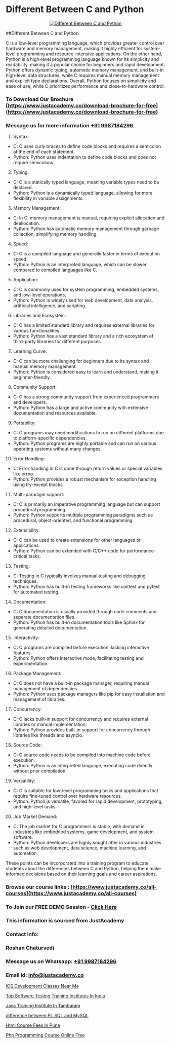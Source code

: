 # Different Between C and Python

<p align="center">
  <a href="https://justacademy.co/course-detail/python-training">
    <img src="https://justacademy.co/storage2/course_image/1709713400_course_image.webp" alt="Different Between C and Python">
  </a>
</p>
##Different Between C and Python

C is a low-level programming language, which provides greater control over hardware and memory management, making it highly efficient for system-level programming and resource-intensive applications. On the other hand, Python is a high-level programming language known for its simplicity and readability, making it a popular choice for beginners and rapid development. Python offers dynamic typing, automatic memory management, and built-in high-level data structures, while C requires manual memory management and explicit type declarations. Overall, Python focuses on simplicity and ease of use, while C prioritizes performance and close-to-hardware control.
### To Download Our Brochure [https://www.justacademy.co/download-brochure-for-free](https://www.justacademy.co/download-brochure-for-free)
### Message us for more information [+91 9987184296](https://api.whatsapp.com/send?phone=919987184296)
1) Syntax: 
- C: C uses curly braces to define code blocks and requires a semicolon at the end of each statement.
- Python: Python uses indentation to define code blocks and does not require semicolons.

2) Typing: 
- C: C is a statically typed language, meaning variable types need to be declared.
- Python: Python is a dynamically typed language, allowing for more flexibility in variable assignments.

3) Memory Management: 
- C: In C, memory management is manual, requiring explicit allocation and deallocation.
- Python: Python has automatic memory management through garbage collection, simplifying memory handling.

4) Speed: 
- C: C is a compiled language and generally faster in terms of execution speed.
- Python: Python is an interpreted language, which can be slower compared to compiled languages like C.

5) Application: 
- C: C is commonly used for system programming, embedded systems, and low-level operations.
- Python: Python is widely used for web development, data analysis, artificial intelligence, and scripting.

6) Libraries and Ecosystem: 
- C: C has a limited standard library and requires external libraries for various functionalities.
- Python: Python has a vast standard library and a rich ecosystem of third-party libraries for different purposes.

7) Learning Curve: 
- C: C can be more challenging for beginners due to its syntax and manual memory management.
- Python: Python is considered easy to learn and understand, making it beginner-friendly.

8) Community Support: 
- C: C has a strong community support from experienced programmers and developers.
- Python: Python has a large and active community with extensive documentation and resources available.

9) Portability: 
- C: C programs may need modifications to run on different platforms due to platform-specific dependencies.
- Python: Python programs are highly portable and can run on various operating systems without many changes.

10) Error Handling: 
- C: Error handling in C is done through return values or special variables like errno.
- Python: Python provides a robust mechanism for exception handling using try-except blocks.

11) Multi-paradigm support: 
- C: C is primarily an imperative programming language but can support procedural programming.
- Python: Python supports multiple programming paradigms such as procedural, object-oriented, and functional programming.

12) Extensibility: 
- C: C can be used to create extensions for other languages or applications.
- Python: Python can be extended with C/C++ code for performance-critical tasks.

13) Testing: 
- C: Testing in C typically involves manual testing and debugging techniques.
- Python: Python has built-in testing frameworks like unittest and pytest for automated testing.

14) Documentation: 
- C: C documentation is usually provided through code comments and separate documentation files.
- Python: Python has built-in documentation tools like Sphinx for generating detailed documentation.

15) Interactivity: 
- C: C programs are compiled before execution, lacking interactive features.
- Python: Python offers interactive mode, facilitating testing and experimentation.

16) Package Management: 
- C: C does not have a built-in package manager, requiring manual management of dependencies.
- Python: Python uses package managers like pip for easy installation and management of libraries.

17) Concurrency: 
- C: C lacks built-in support for concurrency and requires external libraries or manual implementation.
- Python: Python provides built-in support for concurrency through libraries like threads and asyncio.

18) Source Code: 
- C: C source code needs to be compiled into machine code before execution.
- Python: Python is an interpreted language, executing code directly without prior compilation.

19) Versatility: 
- C: C is suitable for low-level programming tasks and applications that require fine-tuned control over hardware resources.
- Python: Python is versatile, favored for rapid development, prototyping, and high-level tasks.

20) Job Market Demand: 
- C: The job market for C programmers is stable, with demand in industries like embedded systems, game development, and system software.
- Python: Python developers are highly sought after in various industries such as web development, data science, machine learning, and automation.

These points can be incorporated into a training program to educate students about the differences between C and Python, helping them make informed decisions based on their learning goals and career aspirations.

### Browse our course links : [https://www.justacademy.co/all-courses](https://www.justacademy.co/all-courses) 
### To Join our FREE DEMO Session - [Click Here](https://www.justacademy.co/register-for-course-demo)


### This information is sourced from JustAcademy
### Contact Info:
### Roshan Chaturvedi
### Message us on Whatsapp: [+91 9987184296](https://api.whatsapp.com/send?phone=919987184296)
### Email id: [info@justacademy.co](mailto:info@justacademy.co)
                
[iOS Development Classes Near Me](0)

[Top Software Testing Training Institutes In India](https://www.linkedin.com/pulse/top-software-testing-training-institutes-india-v2alc?trackingId=MgszOwyu4kA%2Bku07Sf6Q6w%3D%3D&lipi=urn%3Ali%3Apage%3Ad_flagship3_company_admin%3BV3sjVNqrQV6LT8YmMJxhFA%3D%3D)

[Java Training Institute In Tambaram](https://medium.com/@shivamja27/java-training-institute-in-tambaram-246dbc980bc1)

[difference between PL SQL and MySQL](https://medium.com/@kumarishimmi99/difference-between-pl-sql-and-mysql-7ca01b17bdd9)

[Html Course Fees In Pune](https://justacademyin.github.io/justacademy/html-course-fees-in-pune)

[Php Programming Course Online Free](https://justacademyin.github.io/justacademy/php-programming-course-online-free)

